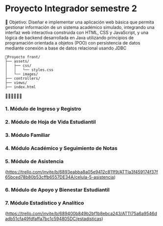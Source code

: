 # Proyecto Integrador semestre 2

🚀 Objetivo: Diseñar e implementar una aplicación web básica que permita gestionar información de un sistema académico simulado, integrando una interfaz web interactiva construida con HTML, CSS y JavaScript, y una lógica de backend desarrollada en Java utilizando principios de programación orientada a objetos (POO) con persistencia de datos mediante conexión a base de datos relacional usando JDBC

```plaintext
🚧Proyecto front/
├── assets/
│   ├── css/
│   │   └── styles.css
│   └── images/
├── controllers/
├── views/
├── index.html
```

👩🏼‍💻👨🏼‍💻 
### 1. Módulo de Ingreso y Registro
### 2. Módulo de Hoja de Vida Estudiantil
### 3. Módulo Familiar
### 4. Módulo Académico y Seguimiento de Notas
### 5. Módulo de Asistencia
(https://trello.com/invite/b/6893eabba8a05e9412c811f9/ATTIa3f459174f37f65bced78b80b53cffb6557DE34A/celula-5-asistencia)
### 6. Módulo de Apoyo y Bienestar Estudiantil
### 7. Módulo Estadístico y Analítico
(https://trello.com/invite/b/689400b849b2bf1b8ebca243/ATTI75a6a9546dadb51cfa49fdfaffa7bc1c594805DC/estadisticas)
